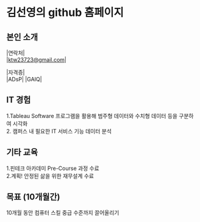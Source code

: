 # 김선영의 github 홈페이지
## 본인 소개

|연락처| <br>
|ktw23723@gmail.com|

|자격증| <br>
|ADsP|
|GAIQ|

## IT 경험

1.Tableau Software 프로그램을 활용해 범주형 데이터와 수치형 데이터 등을 구분하여 시각화<br>
2. 캠퍼스 내 필요한 IT 서비스 기능 데이터 분석

## 기타 교육 

1.핀테크 아카데미 Pre-Course 과정 수료  <br>
2.계획! 안정된 삶을 위한 재무설계 수료 <br>

## 목표 (10개월간) 

10개월 동안 컴퓨터 스킬 중급 수준까지 끌어올리기 <br>







